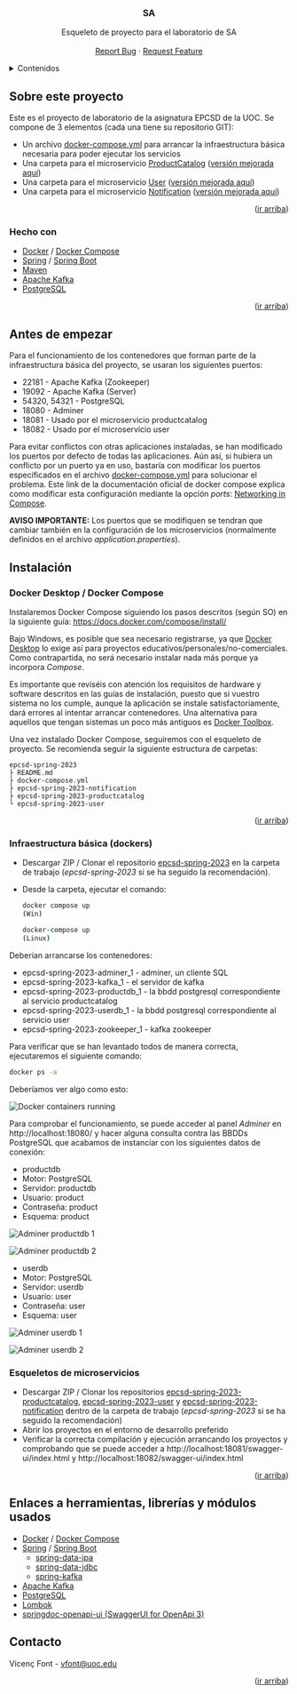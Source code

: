 <div id="top"></div>
<!--
*** Made using the Best-README-Template
*** https://github.com/othneildrew/Best-README-Template/blob/master/README.md
-->


<!-- PROJECT LOGO -->
<br />
<div align="center">
  <h3 align="center">SA</h3>

  <p align="center">
    Esqueleto de proyecto para el laboratorio de SA
    <br />
    <br />
    <a href="https://github.com/UOC-SA-AUTUMN-2023/epcsd-spring-2023/issues">Report Bug</a>
    ·
    <a href="https://github.com/UOC-SA-AUTUMN-2023/epcsd-spring-2023/issues">Request Feature</a>
  </p>
</div>



<!-- TABLE OF CONTENTS -->
<details>
  <summary>Contenidos</summary>
  <ol>
    <li>
      <a href="#sobre-este-proyecto">Sobre este proyecto</a>
      <ul>
        <li><a href="#hecho-con">Hecho con</a></li>
      </ul>
    </li>
    <li>
      <a href="#antes-de-empezar">Antes de empezar</a>
    </li>
    <li>
      <a href="#instalación">Instalación</a>
      <ul>
        <li><a href="#docker-desktop--docker-compose">Docker Desktop / Docker Compose</a></li>
        <li><a href="#infraestructura-básica-dockers">Infraestructura básica (dockers)</a></li>
        <li><a href="#esqueletos-de-microservicios">Esqueletos de microservicios</a></li>
      </ul>
    </li>
    <li><a href="#enlaces-a-herramientas-librerías-y-módulos-usados">Enlaces a herramientas, librerías y módulos usados</a></li>
    <li><a href="#contacto">Contacto</a></li>
  </ol>
</details>

<!-- About this project -->
## Sobre este proyecto

Este es el proyecto de laboratorio de la asignatura EPCSD de la UOC. Se compone de 3 elementos (cada una tiene su repositorio GIT):

* Un archivo <a href="https://github.com/UOC-SA-AUTUMN-2023/epcsd-spring-2023/blob/main/docker-compose.yml">docker-compose.yml</a> para arrancar la infraestructura básica necesaria para poder ejecutar los servicios
* Una carpeta para el microservicio <a href="https://github.com/UOC-SA-AUTUMN-2023/epcsd-spring-2023-productcatalog">ProductCatalog</a> (<a href="https://github.com/UOC-SA-AUTUMN-2023/epcsd-spring-2023-productcatalog-improved">versión mejorada aquí</a>)
* Una carpeta para el microservicio <a href="https://github.com/UOC-SA-AUTUMN-2023/epcsd-spring-2023-user">User</a> (<a href="https://github.com/UOC-SA-AUTUMN-2023/epcsd-spring-2023-user-improved">versión mejorada aquí</a>)
* Una carpeta para el microservicio <a href="https://github.com/UOC-SA-AUTUMN-2023/epcsd-spring-2023-notification">Notification</a> (<a href="https://github.com/UOC-SA-AUTUMN-2023/epcsd-spring-2023-notification-improved">versión mejorada aquí</a>)

<p align="right">(<a href="#top">ir arriba</a>)</p>


### Hecho con

* [Docker](https://www.docker.com/) / [Docker Compose](https://github.com/docker/compose)
* [Spring](https://spring.io/) / [Spring Boot](https://spring.io/projects/spring-boot)
* [Maven](https://maven.apache.org/)
* [Apache Kafka](https://kafka.apache.org/)
* [PostgreSQL](https://www.postgresql.org/)

<p align="right">(<a href="#top">ir arriba</a>)</p>


## Antes de empezar

Para el funcionamiento de los contenedores que forman parte de la infraestructura básica del proyecto, se usaran los siguientes puertos:

* 22181 - Apache Kafka (Zookeeper)
* 19092 - Apache Kafka (Server)
* 54320, 54321 - PostgreSQL
* 18080 - Adminer
* 18081 - Usado por el microservicio productcatalog
* 18082 - Usado por el microservicio user

Para evitar conflictos con otras aplicaciones instaladas, se han modificado los puertos por defecto de todas las aplicaciones. Aún así, si hubiera un conflicto por un puerto ya en uso, bastaría con modificar los puertos especificados en el archivo [docker-compose.yml](https://github.com/UOC-SA-AUTUMN-2023/epcsd-spring-2023/blob/main/docker-compose.yml) para solucionar el problema. Este link de la documentación oficial de docker compose explica como modificar esta configuración mediante la opción _ports_: [Networking in Compose](https://docs.docker.com/compose/networking/).

__AVISO IMPORTANTE:__ Los puertos que se modifiquen se tendran que cambiar también en la configuración de los microservicios (normalmente definidos en  el archivo _application.properties_).


## Instalación

### Docker Desktop / Docker Compose

Instalaremos Docker Compose siguiendo los pasos descritos (según SO) en la siguiente guía: https://docs.docker.com/compose/install/

Bajo Windows, es posible que sea necesario registrarse, ya que <a href="https://docs.docker.com/desktop/windows/install/">Docker Desktop</a> lo exige así para proyectos educativos/personales/no-comerciales. Como contrapartida, no será necesario instalar nada más porque ya incorpora _Compose_.

Es importante que reviséis con atención los requisitos de hardware y software descritos en las guías de instalación, puesto que si vuestro sistema no los cumple, aunque la aplicación se instale satisfactoriamente, dará errores al intentar arrancar contenedores. Una alternativa para aquellos que tengan sistemas un poco más antiguos es <a href="https://www.how2shout.com/how-to/how-to-install-docker-toolbox-using-chocolatey-choco-on-windows-10.html">Docker Toolbox</a>.

Una vez instalado Docker Compose, seguiremos con el esqueleto de proyecto. Se recomienda seguir la siguiente estructura de carpetas:

```
epcsd-spring-2023
├ README.md
├ docker-compose.yml
├ epcsd-spring-2023-notification
├ epcsd-spring-2023-productcatalog
└ epcsd-spring-2023-user
```

<p align="right">(<a href="#top">ir arriba</a>)</p>


### Infraestructura básica (dockers)

* Descargar ZIP / Clonar el repositorio <a href="https://github.com/UOC-SA-AUTUMN-2023/epcsd-spring-2023">epcsd-spring-2023</a> en la carpeta de trabajo (_epcsd-spring-2023_ si se ha seguido la recomendación).

* Desde la carpeta, ejecutar el comando:

  ```sh
  docker compose up
  (Win)
  ```
  ```sh
  docker-compose up
  (Linux)
  ```

Deberían arrancarse los contenedores:

* epcsd-spring-2023-adminer_1 - adminer, un cliente SQL
* epcsd-spring-2023-kafka_1 - el servidor de kafka
* epcsd-spring-2023-productdb_1 - la bbdd postgresql correspondiente al servicio productcatalog
* epcsd-spring-2023-userdb_1 - la bbdd postgresql correspondiente al servicio user
* epcsd-spring-2023-zookeeper_1 - kafka zookeeper

Para verificar que se han levantado todos de manera correcta, ejecutaremos el siguiente comando:
  
  ```sh
  docker ps -a
  ```

Deberíamos ver algo como esto:

![Docker containers running](https://github.com/UOC-SA-AUTUMN-2023/epcsd-spring-2023/blob/main/docker__containers_running.PNG)

Para comprobar el funcionamiento, se puede acceder al panel _Adminer_ en http://localhost:18080/ y hacer alguna consulta contra las BBDDs PostgreSQL que acabamos de instanciar con los siguientes datos de conexión:

* productdb
* Motor: PostgreSQL
* Servidor: productdb
* Usuario: product
* Contraseña: product
* Esquema: product

![Adminer productdb 1](https://github.com/UOC-SA-AUTUMN-2023/epcsd-spring-2023/blob/main/adminer1.PNG)

![Adminer productdb 2](https://github.com/UOC-SA-AUTUMN-2023/epcsd-spring-2023/blob/main/adminer1_1.PNG)

* userdb
* Motor: PostgreSQL
* Servidor: userdb
* Usuario: user
* Contraseña: user
* Esquema: user

![Adminer userdb 1](https://github.com/UOC-SA-AUTUMN-2023/epcsd-spring-2023/blob/main/adminer2.PNG)

![Adminer userdb 2](https://github.com/UOC-SA-AUTUMN-2023/epcsd-spring-2023/blob/main/adminer2_1.PNG)

### Esqueletos de microservicios

* Descargar ZIP / Clonar los repositorios <a href="https://github.com/UOC-SA-AUTUMN-2023/epcsd-spring-2023-productcatalog">epcsd-spring-2023-productcatalog</a>, <a href="https://github.com/UOC-SA-AUTUMN-2023/epcsd-spring-2023-user">epcsd-spring-2023-user</a> y <a href="https://github.com/UOC-SA-AUTUMN-2023/epcsd-spring-2023-notification">epcsd-spring-2023-notification</a> dentro de la carpeta de trabajo (_epcsd-spring-2023_ si se ha seguido la recomendación)
* Abrir los proyectos en el entorno de desarrollo preferido
* Verificar la correcta compilación y ejecución arrancando los proyectos y comprobando que se puede acceder a http://localhost:18081/swagger-ui/index.html y http://localhost:18082/swagger-ui/index.html

<p align="right">(<a href="#top">ir arriba</a>)</p>


## Enlaces a herramientas, librerías y módulos usados

* [Docker](https://www.docker.com/) / [Docker Compose](https://github.com/docker/compose)
* [Spring](https://spring.io/) / [Spring Boot](https://spring.io/projects/spring-boot)
  * [spring-data-jpa](https://spring.io/projects/spring-data-jpa)
  * [spring-data-jdbc](https://spring.io/projects/spring-data-jdbc)
  * [spring-kafka](https://spring.io/projects/spring-kafka)
* [Apache Kafka](https://kafka.apache.org/)
* [PostgreSQL](https://www.postgresql.org/)
* [Lombok](https://projectlombok.org/)
* [springdoc-openapi-ui (SwaggerUI for OpenApi 3)](https://github.com/springdoc/springdoc-openapi)


## Contacto

Vicenç Font - vfont@uoc.edu

<p align="right">(<a href="#top">ir arriba</a>)</p>


